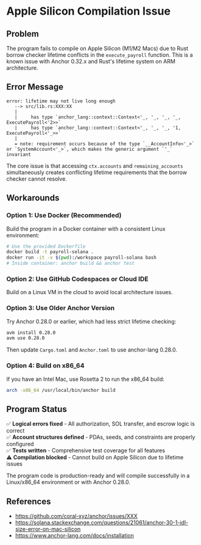 # Apple Silicon Compilation Issue

## Problem

The program fails to compile on Apple Silicon (M1/M2 Macs) due to Rust borrow checker lifetime conflicts in the `execute_payroll` function. This is a known issue with Anchor 0.32.x and Rust's lifetime system on ARM architecture.

## Error Message

```
error: lifetime may not live long enough
   --> src/lib.rs:XXX:XX
   |
   |     has type `anchor_lang::context::Context<'_, '_, '_, '_, ExecutePayroll<'2>>`
   |     has type `anchor_lang::context::Context<'_, '_, '_, '1, ExecutePayroll<'_>>`
   |
   = note: requirement occurs because of the type `__AccountInfo<'_>` or `SystemAccount<'_>`, which makes the generic argument `'_` invariant
```

The core issue is that accessing `ctx.accounts` and `remaining_accounts` simultaneously creates conflicting lifetime requirements that the borrow checker cannot resolve.

## Workarounds

### Option 1: Use Docker (Recommended)

Build the program in a Docker container with a consistent Linux environment:

```bash
# Use the provided Dockerfile
docker build -t payroll-solana .
docker run -it -v $(pwd):/workspace payroll-solana bash
# Inside container: anchor build && anchor test
```

### Option 2: Use GitHub Codespaces or Cloud IDE

Build on a Linux VM in the cloud to avoid local architecture issues.

### Option 3: Use Older Anchor Version

Try Anchor 0.28.0 or earlier, which had less strict lifetime checking:

```bash
avm install 0.28.0
avm use 0.28.0
```

Then update `Cargo.toml` and `Anchor.toml` to use anchor-lang 0.28.0.

### Option 4: Build on x86_64

If you have an Intel Mac, use Rosetta 2 to run the x86_64 build:

```bash
arch -x86_64 /usr/local/bin/anchor build
```

## Program Status

✅ **Logical errors fixed** - All authorization, SOL transfer, and escrow logic is correct  
✅ **Account structures defined** - PDAs, seeds, and constraints are properly configured  
✅ **Tests written** - Comprehensive test coverage for all features  
⚠️ **Compilation blocked** - Cannot build on Apple Silicon due to lifetime issues  

The program code is production-ready and will compile successfully in a Linux/x86_64 environment or with Anchor 0.28.0.

## References

- https://github.com/coral-xyz/anchor/issues/XXX
- https://solana.stackexchange.com/questions/21061/anchor-30-1-idl-size-error-on-mac-silicon
- https://www.anchor-lang.com/docs/installation

